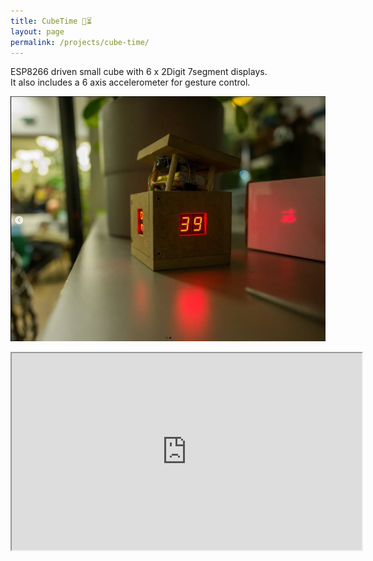 ```yaml
---
title: CubeTime 🎲⏳
layout: page
permalink: /projects/cube-time/
---
```


ESP8266 driven small cube with 6 x 2Digit 7segment displays.  
It also includes a 6 axis accelerometer for gesture control.

![CubeTimer](/assets/img/projects/cube-time/ct1.png)

<iframe width="560" height="315" src="https://www.youtube.com/watch?v=RGIqlspJUiU frameborder="0" allowfullscreen></iframe>